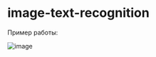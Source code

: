 # image-text-recognition

Пример работы:

![image](https://user-images.githubusercontent.com/55200466/146581668-bc443ce8-d17c-485b-a272-7e85de3adda8.png)
